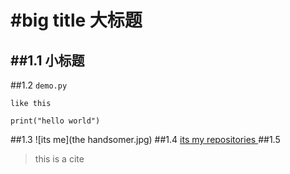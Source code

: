 #big title
大标题
====
##1.1
小标题
-----

##1.2
`demo.py`

``like this``

```
print("hello world")
```

##1.3
![its me](the handsomer.jpg) 
##1.4
[its my repositories ](https://github.com/freelikeff/my_first)
##1.5
>this is a cite
    
